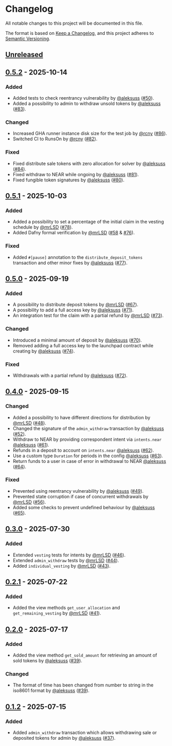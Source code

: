 # Changelog

All notable changes to this project will be documented in this file.

The format is based on [Keep a Changelog](https://keepachangelog.com/en/1.0.0/),
and this project adheres to [Semantic Versioning](https://semver.org/spec/v2.0.0.html).

## [Unreleased]

## [0.5.2] - 2025-10-14

### Added

- Added tests to check reentrancy vulnerability by [@aleksuss] ([#50]).
- Added a possibility to admin to withdraw unsold tokens by [@aleksuss] ([#83]).

### Changed

- Increased GHA runner instance disk size for the test job by [@rcny] ([#86]).
- Switched CI to RunsOn by [@rcny] ([#82]).

### Fixed

- Fixed distribute sale tokens with zero allocation for solver by [@aleksuss] ([#84]).
- Fixed withdraw to NEAR while ongoing by [@aleksuss] ([#81]).
- Fixed fungible token signatures by [@aleksuss] ([#80]).

[#50]: https://github.com/aurora-is-near/aurora-launchpad-contracts/pull/50
[#80]: https://github.com/aurora-is-near/aurora-launchpad-contracts/pull/80
[#81]: https://github.com/aurora-is-near/aurora-launchpad-contracts/pull/81
[#82]: https://github.com/aurora-is-near/aurora-launchpad-contracts/pull/82
[#83]: https://github.com/aurora-is-near/aurora-launchpad-contracts/pull/83
[#84]: https://github.com/aurora-is-near/aurora-launchpad-contracts/pull/84
[#86]: https://github.com/aurora-is-near/aurora-launchpad-contracts/pull/86

## [0.5.1] - 2025-10-03

### Added

- Added a possibility to set a percentage of the initial claim in the vesting schedule by [@mrLSD] ([#78]).
- Added Dafny formal verification by [@mrLSD] ([#58] & [#76]).

### Fixed

- Added `#[pause]` annotation to the `distribute_deposit_tokens` transaction and other minor fixes by [@aleksuss] ([#77]).

[#58]: https://github.com/aurora-is-near/aurora-launchpad-contracts/pull/58
[#76]: https://github.com/aurora-is-near/aurora-launchpad-contracts/pull/76
[#77]: https://github.com/aurora-is-near/aurora-launchpad-contracts/pull/77
[#78]: https://github.com/aurora-is-near/aurora-launchpad-contracts/pull/78

## [0.5.0] - 2025-09-19

### Added

- A possibility to distribute deposit tokens by [@mrLSD] ([#67]).
- A possibility to add a full access key by [@aleksuss] ([#71]).
- An integration test for the claim with a partial refund by [@mrLSD] ([#73]).

### Changed

- Introduced a minimal amount of deposit by [@aleksuss] ([#70]). 
- Removed adding a full access key to the launchpad contract while creating by [@aleksuss] ([#74]).

### Fixed

- Withdrawals with a partial refund by [@aleksuss] ([#72]).

[#67]: https://github.com/aurora-is-near/aurora-launchpad-contracts/pull/67
[#70]: https://github.com/aurora-is-near/aurora-launchpad-contracts/pull/70
[#71]: https://github.com/aurora-is-near/aurora-launchpad-contracts/pull/71
[#72]: https://github.com/aurora-is-near/aurora-launchpad-contracts/pull/72
[#73]: https://github.com/aurora-is-near/aurora-launchpad-contracts/pull/73
[#74]: https://github.com/aurora-is-near/aurora-launchpad-contracts/pull/74

## [0.4.0] - 2025-09-15

### Changed

- Added a possibility to have different directions for distribution by [@mrLSD] ([#48]).
- Changed the signature of the `admin_withdraw` transaction by [@aleksuss] ([#52]).
- Withdraw to NEAR by providing correspondent intent via `intents.near` [@aleksuss] ([#61]).
- Refunds in a deposit to account on `intents.near` [@aleksuss] ([#62]).
- Use a custom type `Duration` for periods in the config [@aleksuss] ([#63]).
- Return funds to a user in case of error in withdrawal to NEAR [@aleksuss] ([#64]).

### Fixed

- Prevented using reentrancy vulnerability by [@aleksuss] ([#49]).
- Prevented state corruption if case of concurrent withdrawals by [@mrLSD] ([#56]).
- Added some checks to prevent undefined behaviour by [@aleksuss] ([#65]).

[#48]: https://github.com/aurora-is-near/aurora-launchpad-contracts/pull/48
[#49]: https://github.com/aurora-is-near/aurora-launchpad-contracts/pull/49
[#52]: https://github.com/aurora-is-near/aurora-launchpad-contracts/pull/52
[#56]: https://github.com/aurora-is-near/aurora-launchpad-contracts/pull/56
[#61]: https://github.com/aurora-is-near/aurora-launchpad-contracts/pull/61
[#62]: https://github.com/aurora-is-near/aurora-launchpad-contracts/pull/62
[#63]: https://github.com/aurora-is-near/aurora-launchpad-contracts/pull/63
[#64]: https://github.com/aurora-is-near/aurora-launchpad-contracts/pull/64
[#65]: https://github.com/aurora-is-near/aurora-launchpad-contracts/pull/65

## [0.3.0] - 2025-07-30

### Added

- Extended `vesting` tests for intents by [@mrLSD] ([#46]).
- Extended `admin_withdraw` tests by [@mrLSD] ([#44]).
- Added `individual_vesting` by [@mrLSD] ([#43]).

[#43]: https://github.com/aurora-is-near/aurora-launchpad-contracts/pull/43
[#44]: https://github.com/aurora-is-near/aurora-launchpad-contracts/pull/44
[#46]: https://github.com/aurora-is-near/aurora-launchpad-contracts/pull/46

## [0.2.1] - 2025-07-22

### Added

- Added the view methods `get_user_allocation` and `get_remaining_vesting` by [@mrLSD] ([#41]).

[#41]: https://github.com/aurora-is-near/aurora-launchpad-contracts/pull/41

## [0.2.0] - 2025-07-17

### Added

- Added the view method `get_sold_amount` for retrieving an amount of sold tokens by [@aleksuss] ([#39]).

### Changed

- The format of time has been changed from number to string in the iso8601 format by [@aleksuss] ([#39]).

[#39]: https://github.com/aurora-is-near/aurora-launchpad-contracts/pull/39

## [0.1.2] - 2025-07-15

### Added

- Added `admin_withdraw` transaction which allows withdrawing sale or deposited tokens for admin by [@aleksuss] ([#37]).

[#37]: https://github.com/aurora-is-near/aurora-launchpad-contracts/pull/37

[Unreleased]: https://github.com/aurora-is-near/aurora-launchpad-contracts/compare/0.5.2...master
[0.5.2]: https://github.com/aurora-is-near/aurora-launchpad-contracts/compare/0.5.1...0.5.2
[0.5.1]: https://github.com/aurora-is-near/aurora-launchpad-contracts/compare/0.5.0...0.5.1
[0.5.0]: https://github.com/aurora-is-near/aurora-launchpad-contracts/compare/0.4.0...0.5.0
[0.4.0]: https://github.com/aurora-is-near/aurora-launchpad-contracts/compare/0.3.0...0.4.0
[0.3.0]: https://github.com/aurora-is-near/aurora-launchpad-contracts/compare/0.2.1...0.3.0
[0.2.1]: https://github.com/aurora-is-near/aurora-launchpad-contracts/compare/0.2.0...0.2.1
[0.2.0]: https://github.com/aurora-is-near/aurora-launchpad-contracts/compare/0.1.2...0.2.0
[0.1.2]: https://github.com/aurora-is-near/aurora-launchpad-contracts/compare/0.1.1...0.1.2

[@aleksuss]: https://github.com/aleksuss
[@mrLSD]: https://github.com/mrLSD
[@rcny]: https://github.com/rcny

